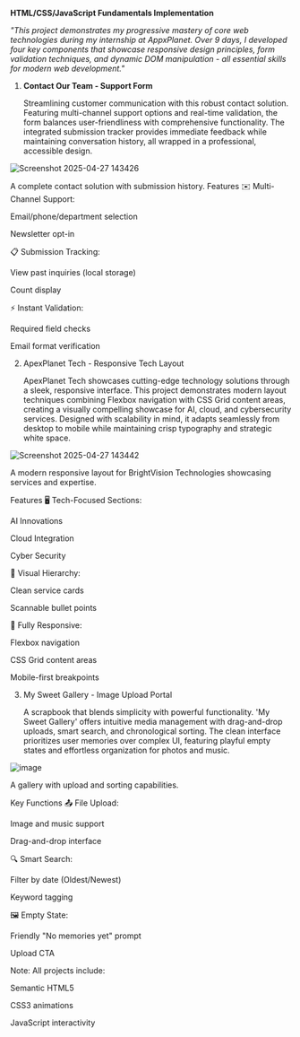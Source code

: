 **HTML/CSS/JavaScript Fundamentals Implementation**

*"This project demonstrates my progressive mastery of core web technologies during my internship at AppxPlanet. Over 9 days, I developed four key components that showcase responsive design principles, form validation techniques, and dynamic DOM manipulation - all essential skills for modern web development."*

1. **Contact Our Team - Support Form**

   Streamlining customer communication with this robust contact solution. Featuring multi-channel support options and real-time validation, the form balances user-friendliness with comprehensive functionality. The integrated submission tracker provides immediate feedback while maintaining conversation history, all wrapped in a professional, accessible design.
   
![Screenshot 2025-04-27 143426](https://github.com/user-attachments/assets/da789611-ebce-4227-b662-4f9df5798154)


A complete contact solution with submission history.
Features
✉️ Multi-Channel Support:

Email/phone/department selection

Newsletter opt-in

📋 Submission Tracking:

View past inquiries (local storage)

Count display

⚡ Instant Validation:

Required field checks

Email format verification



2. ApexPlanet Tech - Responsive Tech Layout

   ApexPlanet Tech showcases cutting-edge technology solutions through a sleek, responsive interface. This project demonstrates modern layout techniques combining Flexbox navigation with CSS Grid content areas, creating a visually compelling showcase for AI, cloud, and cybersecurity services. Designed with scalability in mind, it adapts seamlessly from desktop to mobile while maintaining crisp typography and strategic white space.
   
![Screenshot 2025-04-27 143442](https://github.com/user-attachments/assets/625857b8-d2df-4b12-be07-9f0ff3785dd5)


A modern responsive layout for BrightVision Technologies showcasing services and expertise.

Features
🖥️ Tech-Focused Sections:

AI Innovations

Cloud Integration

Cyber Security

🎨 Visual Hierarchy:

Clean service cards

Scannable bullet points

📱 Fully Responsive:

Flexbox navigation

CSS Grid content areas

Mobile-first breakpoints



3. My Sweet Gallery - Image Upload Portal

   A scrapbook that blends simplicity with powerful functionality. 'My Sweet Gallery' offers intuitive media management with drag-and-drop uploads, smart search, and chronological sorting. The clean interface prioritizes user memories over complex UI, featuring playful empty states and effortless organization for photos and music.
   
![image](https://github.com/user-attachments/assets/f30ca692-404f-4603-952e-0e5044588c67)


A gallery with upload and sorting capabilities.

Key Functions
📤 File Upload:

Image and music support

Drag-and-drop interface

🔍 Smart Search:

Filter by date (Oldest/Newest)

Keyword tagging

🖼️ Empty State:

Friendly "No memories yet" prompt

Upload CTA



Note: All projects include:

Semantic HTML5

CSS3 animations

JavaScript interactivity

